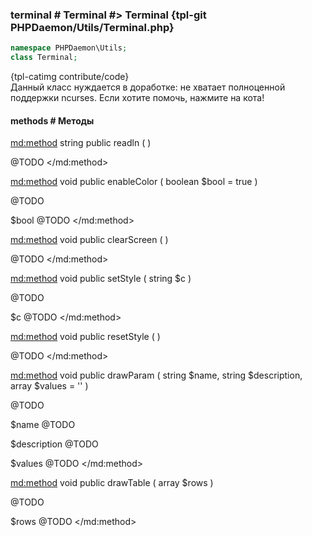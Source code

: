 ### terminal # Terminal #> Terminal {tpl-git PHPDaemon/Utils/Terminal.php}

```php
namespace PHPDaemon\Utils;
class Terminal;
```

{tpl-catimg contribute/code}<br />Данный класс нуждается в доработке: не хватает полноценной поддержки ncurses.
Если хотите помочь, нажмите на кота!<br />

#### methods # Методы

<md:method>
string public readln ( )

@TODO
</md:method>

<md:method>
void public enableColor ( boolean $bool = true )

@TODO

$bool
@TODO
</md:method>

<md:method>
void public clearScreen ( )

@TODO
</md:method>

<md:method>
void public setStyle ( string $c )

@TODO

$c
@TODO
</md:method>

<md:method>
void public resetStyle ( )

@TODO
</md:method>

<md:method>
void public drawParam ( string $name, string $description, array $values = '' )

@TODO

$name
@TODO

$description
@TODO

$values
@TODO
</md:method>

<md:method>
void public drawTable ( array $rows )

@TODO

$rows
@TODO
</md:method>